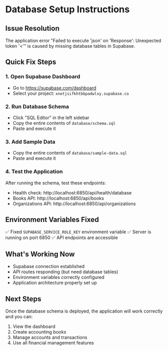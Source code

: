 # Database Setup Instructions

## Issue Resolution
The application error "Failed to execute 'json' on 'Response': Unexpected token '<'" is caused by missing database tables in Supabase.

## Quick Fix Steps

### 1. Open Supabase Dashboard
- Go to https://supabase.com/dashboard
- Select your project: `xnetjsifkhtbbpadwlxy.supabase.co`

### 2. Run Database Schema
- Click "SQL Editor" in the left sidebar
- Copy the entire contents of `database/schema.sql`
- Paste and execute it

### 3. Add Sample Data
- Copy the entire contents of `database/sample-data.sql`
- Paste and execute it

### 4. Test the Application
After running the schema, test these endpoints:
- Health check: http://localhost:6850/api/health/database
- Books API: http://localhost:6850/api/books
- Organizations API: http://localhost:6850/api/organizations

## Environment Variables Fixed
✅ Fixed `SUPABASE_SERVICE_ROLE_KEY` environment variable
✅ Server is running on port 6850
✅ API endpoints are accessible

## What's Working Now
- Supabase connection established
- API routes responding (but need database tables)
- Environment variables correctly configured
- Application architecture properly set up

## Next Steps
Once the database schema is deployed, the application will work correctly and you can:
1. View the dashboard
2. Create accounting books
3. Manage accounts and transactions
4. Use all financial management features